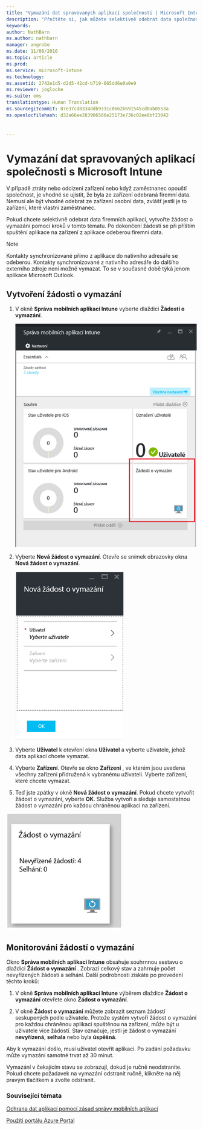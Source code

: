 ```yaml
---
title: "Vymazání dat spravovaných aplikací společnosti | Microsoft Intune"
description: "Přečtěte si, jak můžete selektivně odebrat data společnosti ze zařízení vzdáleně."
keywords: 
author: NathBarn
ms.author: nathbarn
manager: angrobe
ms.date: 11/08/2016
ms.topic: article
ms.prod: 
ms.service: microsoft-intune
ms.technology: 
ms.assetid: 2742e1d5-d2d5-42cd-b719-665dd6e0a0e9
ms.reviewer: joglocke
ms.suite: ems
translationtype: Human Translation
ms.sourcegitcommit: 87e37cd8334ddb9331c0662b691545cd0ab0553a
ms.openlocfilehash: d32a66ee283906586e25173e736c02ee8bf23042


---
```


# <a name="wipe-managed-company-app-data-with-microsoft-intune"></a>Vymazání dat spravovaných aplikací společnosti s Microsoft Intune
V případě ztráty nebo odcizení zařízení nebo když zaměstnanec opouští společnost, je vhodné se ujistit, že byla ze zařízení odebraná firemní data. Nemusí ale být vhodné odebrat ze zařízení osobní data, zvlášť jestli je to zařízení, které vlastní zaměstnanec.

Pokud chcete selektivně odebrat data firemních aplikací, vytvořte žádost o vymazání pomocí kroků v tomto tématu. Po dokončení žádosti se při příštím spuštění aplikace na zařízení z aplikace odeberou firemní data.
>[!NOTE]
> Kontakty synchronizované přímo z aplikace do nativního adresáře se odeberou. Kontakty synchronizované z nativního adresáře do dalšího externího zdroje není možné vymazat. To se v současné době týká jenom aplikace Microsoft Outlook.



## <a name="create-a-wipe-request"></a>Vytvoření žádosti o vymazání

1.  V okně **Správa mobilních aplikací Intune** vyberte dlaždici **Žádosti o vymazání**.

    ![Snímek obrazovky okna Správa mobilních aplikací Intune s dlaždicemi souhrnu](../media/AppManagement/AzurePortal_MAM_WipeRequests.png)

2.  Vyberte **Nová žádost o vymazání**. Otevře se snímek obrazovky okna **Nová žádost o vymazání**.

    ![Snímek obrazovky okna Nová žádost o vymazání](../media/AppManagement/AzurePortal_MAM_NewWipeRequest.png)

3.  Vyberte **Uživatel** k otevření okna **Uživatel** a vyberte uživatele, jehož data aplikací chcete vymazat.

4.  Vyberte **Zařízení**.  Otevře se okno **Zařízení** , ve kterém jsou uvedena všechny zařízení přidružená k vybranému uživateli.  Vyberte zařízení, které chcete vymazat.

5.  Teď jste zpátky v okně **Nová žádost o vymazání**. Pokud chcete vytvořit žádost o vymazání, vyberte **OK**. Služba vytvoří a sleduje samostatnou žádost o vymazání pro každou chráněnou aplikaci na zařízení.


![Snímek obrazovky dlaždice Žádosti o vymazání ](../media/AppManagement/AzurePortal_MAM_WipeRequestsSummary.png)

## <a name="monitor-your-wipe-requests"></a>Monitorování žádostí o vymazání
Okno **Správa mobilních aplikací Intune** obsahuje souhrnnou sestavu o dlaždici **Žádost o vymazání** .  Zobrazí celkový stav a zahrnuje počet nevyřízených žádostí a selhání. Další podrobnosti získáte po provedení těchto kroků:

1.  V okně **Správa mobilních aplikací Intune** výběrem dlaždice **Žádost o vymazání** otevřete okno **Žádost o vymazání**.

2.  V okně **Žádost o vymazání** můžete zobrazit seznam žádostí seskupených podle uživatele. Protože systém vytvoří žádost o vymazání pro každou chráněnou aplikaci spuštěnou na zařízení, může být u uživatele více žádostí. Stav označuje, jestli je žádost o vymazání **nevyřízená**, **selhala** nebo byla **úspěšná**.

Aby k vymazání došlo, musí uživatel otevřít aplikaci. Po zadání požadavku může vymazání samotné trvat až 30 minut.

Vymazání v čekajícím stavu se zobrazují, dokud je ručně neodstraníte.  Pokud chcete požadavek na vymazání odstranit ručně, klikněte na něj pravým tlačítkem a zvolte odstranit.

### <a name="see-also"></a>Související témata
[Ochrana dat aplikací pomocí zásad správy mobilních aplikací](protect-app-data-using-mobile-app-management-policies-with-microsoft-intune.md)

[Použití portálu Azure Portal](azure-portal-for-microsoft-intune-mam-policies.md)



<!--HONumber=Dec16_HO2-->


